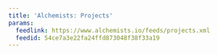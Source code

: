 ```yaml
---
title: 'Alchemists: Projects'
params:
  feedlink: https://www.alchemists.io/feeds/projects.xml
  feedid: 54ce7a3e22fa24ffd873048f38f33a19
---
```

